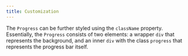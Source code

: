 ```yaml
---
title: Customization
---
```


The `Progress` can be further styled using the `className` property. Essentially, the `Progress` consists of two elements: a wrapper `div` that represents the background, and an inner `div` with the class `progress` that represents the progress bar itself.
